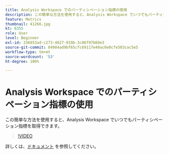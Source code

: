 ```yaml
---
title: Analysis Workspace でのパーティシペーション指標の使用
description: この簡単な方法を使用すると、Analysis Workspace でいつでもパーティシペーション指標を取得できます。
feature: Metrics
thumbnail: 41266.jpg
kt: 6355
role: User
level: Beginner
exl-id: 336853ad-c273-4627-919b-3c86f97b60e3
source-git-commit: 84984ad9bf65cfc69117e40ac0e0cfe503cac5e5
workflow-type: tm+mt
source-wordcount: '53'
ht-degree: 100%

---
```


# Analysis Workspace でのパーティシペーション指標の使用

この簡単な方法を使用すると、Analysis Workspace でいつでもパーティシペーション指標を取得できます。

>[!VIDEO](https://video.tv.adobe.com/v/41266/?quality=12&learn=on)

詳しくは、[ドキュメント](https://experienceleague.adobe.com/docs/analytics/components/calculated-metrics/calcmetric-workflow/participation-metric.html?lang=ja) を参照してください。

